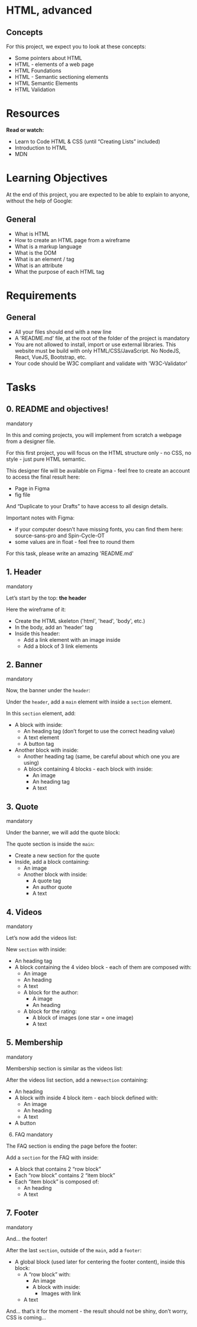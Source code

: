 # HTML, advanced

## Concepts

For this project, we expect you to look at these concepts:

- Some pointers about HTML
- HTML - elements of a web page
- HTML Foundations
- HTML - Semantic sectioning elements
- HTML Semantic Elements
- HTML Validation

# Resources

**Read or watch:**

- Learn to Code HTML & CSS (until “Creating Lists” included)
- Introduction to HTML
- MDN

# Learning Objectives

At the end of this project, you are expected to be able to explain to anyone, without the help of Google:

## General

- What is HTML
- How to create an HTML page from a wireframe
- What is a markup language
- What is the DOM
- What is an element / tag
- What is an attribute
- What the purpose of each HTML tag

# Requirements

## General

- All your files should end with a new line
- A 'README.md' file, at the root of the folder of the project is mandatory
- You are not allowed to install, import or use external libraries. This website must be build with only HTML/CSS/JavaScript. No NodeJS, React, VueJS, Bootstrap, etc.
- Your code should be W3C compliant and validate with 'W3C-Validator'

# Tasks

## 0. README and objectives!
mandatory

In this and coming projects, you will implement from scratch a webpage from a designer file.

For this first project, you will focus on the HTML structure only - no CSS, no style - just pure HTML semantic.

This designer file will be available on Figma - feel free to create an account to access the final result here:

- Page in Figma
- fig file

And “Duplicate to your Drafts” to have access to all design details.

Important notes with Figma:

- if your computer doesn’t have missing fonts, you can find them here: source-sans-pro and Spin-Cycle-OT
- some values are in float - feel free to round them

For this task, please write an amazing 'README.md'


## 1. Header
mandatory

Let’s start by the top: **the header**

Here the wireframe of it:

- Create the HTML skeleton ('html', 'head', 'body', etc.)
- In the body, add an 'header' tag
- Inside this header:
  + Add a link element with an image inside
  + Add a block of 3 link elements

## 2. Banner
mandatory

Now, the banner under the `header`:

Under the `header`, add a `main` element with inside a `section` element.

In this `section` element, add:

- A block with inside:
     + An heading tag (don’t forget to use the correct heading value)
     + A text element
     + A button tag
- Another block with inside:
     + Another heading tag (same, be careful about which one you are using)
     + A block containing 4 blocks - each block with inside:
          - An image
          - An heading tag
          - A text


## 3. Quote
mandatory

Under the banner, we will add the quote block:

The quote section is inside the `main`:

- Create a new section for the quote
- Inside, add a block containing:
     + An image
     + Another block with inside:
          - A quote tag
          - An author quote
          - A text


## 4. Videos
mandatory

Let’s now add the videos list:

New `section` with inside:

- An heading tag
- A block containing the 4 video block - each of them are composed with:
     + An image
     + An heading
     + A text
     + A block for the author:
         - A image
         - An heading
     + A block for the rating:
         - A block of images (one star = one image)
         - A text


## 5. Membership
mandatory

Membership section is similar as the videos list:

After the videos list section, add a new`section` containing:

   - An heading
   - A block with inside 4 block item - each block defined with:
     + An image
     + An heading
     + A text
   - A button


6. FAQ
mandatory

The FAQ section is ending the page before the footer:

Add a `section` for the FAQ with inside:

- A block that contains 2 “row block”
- Each “row block” contains 2 “item block”
- Each “item block” is composed of:
   + An heading
   + A text


## 7. Footer
mandatory

And… the footer!

After the last `section`, outside of the `main`, add a `footer`:

- A global block (used later for centering the footer content), inside this block:
     + A “row block” with:
          - An image
          - A block with inside:
               - Images with link
     + A text

And… that’s it for the moment - the result should not be shiny, don’t worry, CSS is coming…
